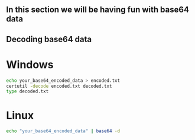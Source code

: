 ## In this section we will be having fun with base64 data

## Decoding base64 data

# Windows
```bash
echo your_base64_encoded_data > encoded.txt
certutil -decode encoded.txt decoded.txt
type decoded.txt
```
# Linux

```bash
echo "your_base64_encoded_data" | base64 -d
```